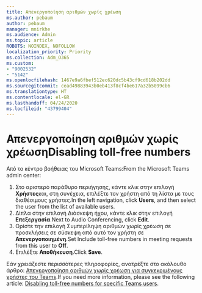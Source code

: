 ```yaml
---
title: Απενεργοποίηση αριθμών χωρίς χρέωση
ms.author: pebaum
author: pebaum
manager: mnirkhe
ms.audience: Admin
ms.topic: article
ROBOTS: NOINDEX, NOFOLLOW
localization_priority: Priority
ms.collection: Adm_O365
ms.custom:
- "9002532"
- "5142"
ms.openlocfilehash: 1467e9a6fbef512ec620dc5b43cf9cd618b202dd
ms.sourcegitcommit: cead49883943b0eb413f8cf4be617a32b5099cb6
ms.translationtype: HT
ms.contentlocale: el-GR
ms.lasthandoff: 04/24/2020
ms.locfileid: "43799404"
---
```

# <a name="disabling-toll-free-numbers"></a><span data-ttu-id="73e73-102">Απενεργοποίηση αριθμών χωρίς χρέωση</span><span class="sxs-lookup"><span data-stu-id="73e73-102">Disabling toll-free numbers</span></span>

<span data-ttu-id="73e73-103">Από το κέντρο βοήθειας του Microsoft Teams:</span><span class="sxs-lookup"><span data-stu-id="73e73-103">From the Microsoft Teams admin center:</span></span>

1. <span data-ttu-id="73e73-104">Στο αριστερό παράθυρο περιήγησης, κάντε κλικ στην επιλογή **Χρήστες**και, στη συνέχεια, επιλέξτε τον χρήστη από τη λίστα με τους διαθέσιμους χρήστες.</span><span class="sxs-lookup"><span data-stu-id="73e73-104">In the left navigation, click **Users**, and then select the user from the list of available users.</span></span>
2. <span data-ttu-id="73e73-105">Δίπλα στην επιλογή Διάσκεψη ήχου, κάντε κλικ στην επιλογή **Επεξεργασία**.</span><span class="sxs-lookup"><span data-stu-id="73e73-105">Next to Audio Conferencing, click **Edit**.</span></span>
3. <span data-ttu-id="73e73-106">Ορίστε την επιλογή Συμπερίληψη αριθμών χωρίς χρέωση σε προσκλήσεις σε σύσκεψη από αυτό τον χρήστη σε **Απενεργοποιημένη**.</span><span class="sxs-lookup"><span data-stu-id="73e73-106">Set Include toll-free numbers in meeting requests from this user to **Off**.</span></span>
4. <span data-ttu-id="73e73-107">Επιλέξτε **Αποθήκευση**.</span><span class="sxs-lookup"><span data-stu-id="73e73-107">Click **Save**.</span></span>

<span data-ttu-id="73e73-108">Εάν χρειάζεστε περισσότερες πληροφορίες, ανατρέξτε στο ακόλουθο άρθρο: [Απενεργοποίηση αριθμών χωρίς χρέωση για συγκεκριμένους χρήστες του Teams](https://docs.microsoft.com/microsoftteams/disabling-toll-free-numbers-for-specific-teams-users).</span><span class="sxs-lookup"><span data-stu-id="73e73-108">If you need more information, please see the following article: [Disabling toll-free numbers for specific Teams users](https://docs.microsoft.com/microsoftteams/disabling-toll-free-numbers-for-specific-teams-users).</span></span>
